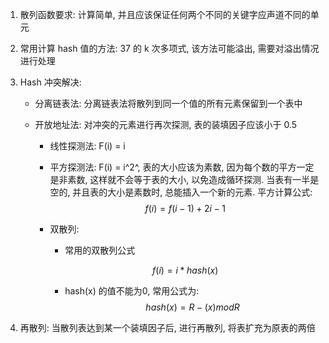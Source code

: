 1. 散列函数要求: 计算简单, 并且应该保证任何两个不同的关键字应声道不同的单元

2. 常用计算 hash 值的方法: 37 的 k 次多项式, 该方法可能溢出, 需要对溢出情况进行处理

3. Hash 冲突解决:

   - 分离链表法: 分离链表法将散列到同一个值的所有元素保留到一个表中

   - 开放地址法: 对冲突的元素进行再次探测, 表的装填因子应该小于 0.5

     - 线性探测法: F(i) = i

     - 平方探测法: F(i) = i^2^, 表的大小应该为素数, 因为每个数的平方一定是非素数, 这样就不会等于表的大小, 以免造成循环探测. 当表有一半是空的, 并且表的大小是素数时, 总能插入一个新的元素. 平方计算公式:
       $$
       f(i) = f(i-1) + 2i - 1
       $$
       

     - 双散列: 

       - 常用的双散列公式

       $$
       f(i) = i * hash(x)
       $$

       - hash(x) 的值不能为0, 常用公式为:
         $$
         hash(x) = R - (x) mod R
         $$

4. 再散列: 当散列表达到某一个装填因子后, 进行再散列, 将表扩充为原表的两倍